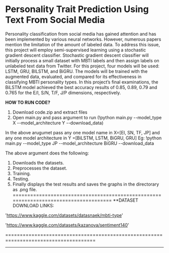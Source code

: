 # Personality Trait Prediction Using Text From Social Media

Personality classification from social media has gained attention and has been implemented by various neural networks. However, numerous papers mention the limitation of the amount of labeled data. To address this issue, this project will employ semi-supervised learning using a stochastic gradient descent classifier. Stochastic gradient descent classifier will initially process a small dataset with MBTI labels and then assign labels on unlabeled text data from Twitter. For this project, four models will be used: LSTM, GRU, BILSTM, and BiGRU. The models will be trained with the augmented data, evaluated, and compared for its effectiveness in classifying MBTI personality types. In this project’s final examinations, the BiLSTM model achieved the best accuracy results of 0.85, 0.89, 0.79 and 0.765 for the E/I, S/N, T/F, J/P dimensions, respectively.

**HOW TO RUN CODE?**
1. Download code.zip and extract files
2. Open main.py and pass argument to run (!python main.py --model_type X --model_architecture Y --download_data)

In the above arugumet pass any one model name in X=[EI, SN, TF, JP] and 
  any one model architecture in Y =[BiLSTM, LSTM, BiGRU, GRU]
  Eg: !python main.py --model_type JP --model_architecture BiGRU --download_data
	
The above argument does the following:
1. Downloads the datasets.
2. Preprocesses the dataset.
3. Training.
4. Testing.
5. Finally displays the test results and saves the graphs in the directorary as .png file.
=====================================================================================
**DATASET DOWNLOAD LINKS:

'https://www.kaggle.com/datasets/datasnaek/mbti-type'

'https://www.kaggle.com/datasets/kazanova/sentiment140'

=====================================================================================
___________________________________________________________________________________________________________________________________
